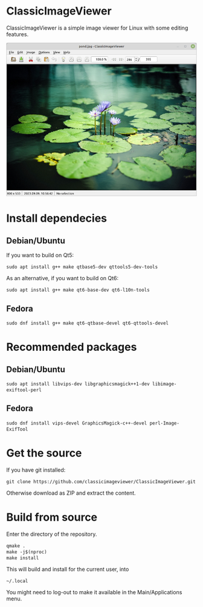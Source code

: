 # ClassicImageViewer

ClassicImageViewer is a simple image viewer for Linux with some editing features.

![ClassicImageViewer](./misc/screenshot.png?raw=true "ClassicImageViewer") 

# Install dependecies

## Debian/Ubuntu
If you want to build on Qt5:
```
sudo apt install g++ make qtbase5-dev qttools5-dev-tools
```
As an alternative, if you want to build on Qt6:
```
sudo apt install g++ make qt6-base-dev qt6-l10n-tools
```

## Fedora
```
sudo dnf install g++ make qt6-qtbase-devel qt6-qttools-devel
```

# Recommended packages

## Debian/Ubuntu
```
sudo apt install libvips-dev libgraphicsmagick++1-dev libimage-exiftool-perl
```

## Fedora
```
sudo dnf install vips-devel GraphicsMagick-c++-devel perl-Image-ExifTool
```

# Get the source
If you have git installed:
```
git clone https://github.com/classicimageviewer/ClassicImageViewer.git
```
Otherwise download as ZIP and extract the content.

# Build from source
Enter the directory of the repository.
```
qmake .
make -j$(nproc)
make install
```
This will build and install for the current user, into
```
~/.local
```
You might need to log-out to make it available in the Main/Applications menu.


